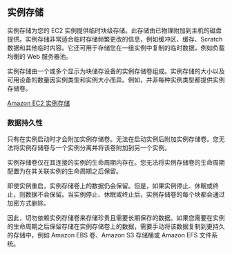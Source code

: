 ## 实例存储

实例存储为您的 EC2 实例提供临时块级存储。此存储由已物理附加到主机的磁盘提供。实例存储非常适合临时存储频繁更改的信息，例如缓冲区、缓存、Scratch 数据和其他临时内容。它还可用于存储您在一组实例中复制的临时数据，例如负载均衡的 Web 服务器池。

实例存储由一个或多个显示为块储存设备的实例存储卷组成。实例存储的大小以及可用设备的数量因实例类型和实例大小而异。例如，并非每种实例类型都提供实例存储卷。

[Amazon EC2 实例存储](https://docs.aws.amazon.com/zh_cn/AWSEC2/latest/UserGuide/InstanceStorage.html)

### 数据持久性

只有在实例启动时才会附加实例存储卷。无法在启动实例后附加实例存储卷。您无法将实例存储卷与一个实例分离并将该卷附加到另一个实例。

实例存储卷仅在其连接的实例的生命周期内存在。您无法将实例存储卷的生命周期配置为在其关联实例的生命周期之后保留。

即使实例重启，实例存储卷上的数据仍会保留。但是，如果实例停止、休眠或终止，则数据不会保留。当实例停止、休眠或终止后，实例存储卷的每个块都会通过加密方式删除。

因此，切勿依赖实例存储卷来存储珍贵且需要长期保存的数据。如果您需要在实例的生命周期之后保留存储在实例存储卷上的数据，需要手动将该数据复制到更持久的存储中，例如 Amazon EBS 卷、Amazon S3 存储桶或 Amazon EFS 文件系统。
